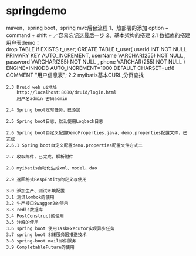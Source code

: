# springdemo
maven、spring boot、spring mvc后台流程
1、热部署的添加
    option + command + shift + ／容易忘记这最后一步
2、基本架构的搭建
    2.1 数据库的搭建
        用户表demo：        
            drop TABLE if EXISTS t_user;
            CREATE TABLE t_user(
              userId INT NOT NULL PRIMARY KEY AUTO_INCREMENT,
              userName VARCHAR(255) NOT NULL ,
              password VARCHAR(255) NOT NULL ,
              phone VARCHAR(255) NOT NULL
            ) ENGINE=INNODB AUTO_INCREMENT=1000 DEFAULT CHARSET=utf8 COMMENT "用户信息表";
    2.2 myibatis基本CURL,分页查找
    
    2.3 Druid web ui地址
        http://localhost:8080/druid/login.html
        用户名admin 密码admin
        
    2.4 Spring boot定时任务，已添加
    
    2.5 Spring boot日志，默认使用Logback日志
    
    2.6 Spring boot自定义配置DemoProperties.java、demo.properties配置文件，已完成
    2.6.1 Spring boot自定义配置demo.properties配置文件方式二
    
    2.7 收取邮件，已完成，解析附件
    
    2.8 myibatis自动化生成xml、model、dao
    
    2.9 返回格式RespEntity的定义与使用
    
    3.0 添加生产、测试环境配置
    3.1 测试lombok的使用
    3.2 生产接口Swagger2的使用
    3.3 redis数据库
    3.4 PostConstruct的使用
    3.5 注解的使用
    3.6 spring boot 使用TaskExecutor实现异步任务
    3.7 spring boot SSE服务器推送技术
    3.8 spring-boot mail邮件服务
    3.9 CompletableFuture的使用
